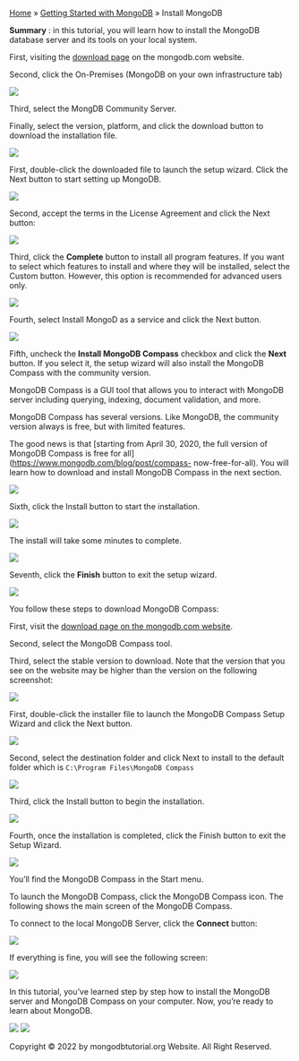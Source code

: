 

[Home](https://www.mongodbtutorial.org/) » [Getting Started with
MongoDB](https://www.mongodbtutorial.org/getting-started/) » Install MongoDB



 **Summary** : in this tutorial, you will learn how to install the MongoDB
database server and its tools on your local system.



First, visiting the [download
page](https://www.mongodb.com/try/download/community) on the mongodb.com
website.



Second, click the On-Premises (MongoDB on your own infrastructure tab)

![](https://www.mongodbtutorial.org/wp-content/uploads/2020/07/Download-MongoDB.png)


Third, select the MongDB Community Server.



Finally, select the version, platform, and click the download button to
download the installation file.

![](https://www.mongodbtutorial.org/wp-content/uploads/2020/07/Download-MongoDB-Windows.png)


First, double-click the downloaded file to launch the setup wizard. Click the
Next button to start setting up MongoDB.

![](https://www.mongodbtutorial.org/wp-content/uploads/2020/07/install-mongodb-on-windows-step-1.png)


Second, accept the terms in the License Agreement and click the Next button:

![](https://www.mongodbtutorial.org/wp-content/uploads/2020/07/install-mongodb-on-windows-step-2.png)


Third, click the **Complete** button to install all program features. If you
want to select which features to install and where they will be installed,
select the Custom button. However, this option is recommended for advanced
users only.

![](https://www.mongodbtutorial.org/wp-content/uploads/2020/07/install-mongodb-on-windows-step-3.png)


Fourth, select Install MongoD as a service and click the Next button.

![](https://www.mongodbtutorial.org/wp-content/uploads/2020/07/install-mongodb-on-windows-step-4.png)


Fifth, uncheck the **Install MongoDB Compass** checkbox and click the **Next**
button. If you select it, the setup wizard will also install the MongoDB
Compass with the community version.



MongoDB Compass is a GUI tool that allows you to interact with MongoDB server
including querying, indexing, document validation, and more.



MongoDB Compass has several versions. Like MongoDB, the community version
always is free, but with limited features.



The good news is that [starting from April 30, 2020, the full version of
MongoDB Compass is free for all](https://www.mongodb.com/blog/post/compass-
now-free-for-all). You will learn how to download and install MongoDB Compass
in the next section.

![](https://www.mongodbtutorial.org/wp-content/uploads/2020/07/install-mongodb-on-windows-step-5.png)


Sixth, click the Install button to start the installation.

![](https://www.mongodbtutorial.org/wp-content/uploads/2020/07/install-mongodb-on-windows-step-6.png)


The install will take some minutes to complete.

![](https://www.mongodbtutorial.org/wp-content/uploads/2020/07/install-mongodb-on-windows-step-7.png)


Seventh, click the **Finish** button to exit the setup wizard.

![](https://www.mongodbtutorial.org/wp-content/uploads/2020/07/install-mongodb-on-windows-step-8.png)


You follow these steps to download MongoDB Compass:



First, visit the [download page on the mongodb.com
website](https://www.mongodb.com/try/download/compass).



Second, select the MongoDB Compass tool.



Third, select the stable version to download. Note that the version that you
see on the website may be higher than the version on the following screenshot:

![](https://www.mongodbtutorial.org/wp-content/uploads/2020/07/download-mongodb-compass.png)


First, double-click the installer file to launch the MongoDB Compass Setup
Wizard and click the Next button.

![](https://www.mongodbtutorial.org/wp-content/uploads/2020/07/Install-Compass-Windows-Step-1.png)


Second, select the destination folder and click Next to install to the default
folder which is `C:\Program Files\MongoDB Compass`

![](https://www.mongodbtutorial.org/wp-content/uploads/2020/07/Install-Compass-Windows-Step-2.png)


Third, click the Install button to begin the installation.

![](https://www.mongodbtutorial.org/wp-content/uploads/2020/07/Install-Compass-Windows-Step-3.png)


Fourth, once the installation is completed, click the Finish button to exit
the Setup Wizard.

![](https://www.mongodbtutorial.org/wp-content/uploads/2020/07/Install-Compass-Windows-Step-4.png)


You’ll find the MongoDB Compass in the Start menu.



To launch the MongoDB Compass, click the MongoDB Compass icon. The following
shows the main screen of the MongoDB Compass.



To connect to the local MongoDB Server, click the **Connect** button:

![](https://www.mongodbtutorial.org/wp-content/uploads/2020/07/Launch-Compass-Windows.png)


If everything is fine, you will see the following screen:

![](https://www.mongodbtutorial.org/wp-content/uploads/2020/07/Launch-Compass-Windows-Main-Screen.png)


In this tutorial, you’ve learned step by step how to install the MongoDB
server and MongoDB Compass on your computer. Now, you’re ready to learn about
MongoDB.

![](https://www.mongodbtutorial.org/wp-content/themes/evolution/img/left.svg)
![](https://www.mongodbtutorial.org/wp-content/themes/evolution/img/right.svg)


Copyright © 2022 by mongodbtutorial.org Website. All Right Reserved.

